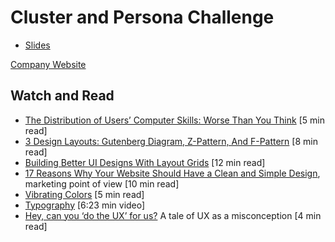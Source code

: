 # Cluster and Persona Challenge

* [Slides](Clusters-Personas-Challenge.pdf)

[Company Website](Project-CompanyWebsite.md)

## Watch and Read
* [The Distribution of Users’ Computer Skills: Worse Than You Think](https://www.nngroup.com/articles/computer-skill-levels/) [5 min read]
* [3 Design Layouts: Gutenberg Diagram, Z-Pattern, And F-Pattern](http://vanseodesign.com/web-design/3-design-layouts/) [8 min read]
* [Building Better UI Designs With Layout Grids](https://www.smashingmagazine.com/2017/12/building-better-ui-designs-layout-grids/) [12 min read]
* [17 Reasons Why Your Website Should Have a Clean and Simple Design](https://neilpatel.com/blog/website-clean-simple-design/), marketing point of view [10 min read]
* [Vibrating Colors](https://webdesign.tutsplus.com/articles/why-you-should-avoid-vibrating-color-combinations--cms-25621) [5 min read]
* [Typography](https://www.youtube.com/watch?v=sByzHoiYFX0)  [6:23 min video]
* [Hey, can you ‘do the UX’ for us?](https://uxdesign.cc/hey-can-you-do-the-ux-for-us-432a38eac295) A tale of UX as a misconception [4 min read]
